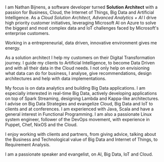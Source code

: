 I am Nathan Bijnens, a software developer turned __Solution Architect__ with a passion for Business, Cloud, 
the Internet of Things, Big Data and Artificial Intelligence. As a _Cloud Solution Architect, Advanced Analytics + AI_ 
I drive high priority customer initiatives, leveraging Microsoft AI on Azure to solve the biggest and most complex data and IoT challenges faced by Microsoft's enterprise customers. 

Working in a entrepreneurial, data driven, innovative environment gives me energy.  

As a solution architect I help my customers on their Digital Transformation journey. I guide my clients to 
Artificial Intelligence, to become Data Driven and with all their data in the Cloud needs. 
I not only help on envisioning what data can do for business, I analyse, give recommendations, 
design architectures and help with data implementations. 

My focus is on data analytics and building Big Data applications. I am especially interested in real-time Big Data, actively developing applications on top of Spark Streaming, designing Lambda and Kappa-like architectures. I advise on Big Data Strategies and evangelize Cloud, Big Data and IoT to clients and at conferences. 
I am experienced with Java, Scala and have a general interest in Functional Programming. I am also a passionate Linux system engineer, follower of the DevOps movement, with experience in Puppet, Chef, NixOS and the Cloud. 

I enjoy working with clients and partners, from giving advice, talking about the Business and Technological value of Big Data and Internet of Things, to Requirement Analysis.

I am a passionate speaker and evangelist, on AI, Big Data, IoT and Cloud. 
